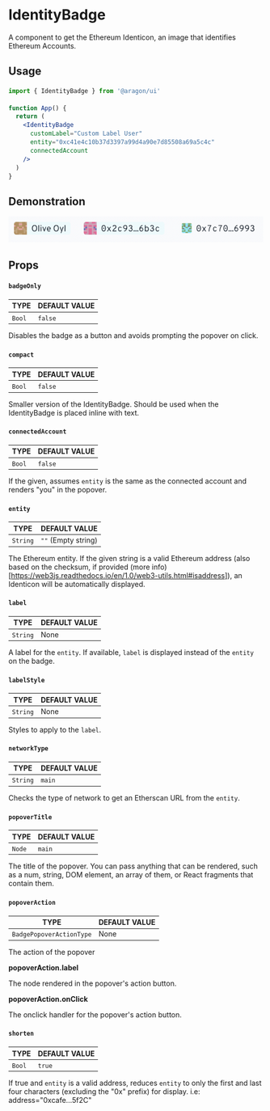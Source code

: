 # IdentityBadge

A component to get the Ethereum Identicon, an image that identifies Ethereum Accounts.

## Usage <a href="#usage" id="usage"></a>

```jsx
import { IdentityBadge } from '@aragon/ui'

function App() {
  return (
    <IdentityBadge
      customLabel="Custom Label User"
      entity="0xc41e4c10b37d3397a99d4a90e7d85508a69a5c4c"
      connectedAccount
    />
  )
}
```

## Demonstration

![](<../../../../.gitbook/assets/Schermata 2022-06-25 alle 22.40.36.png>)

## Props <a href="#props" id="props"></a>

#### `badgeOnly` <a href="#badgeonly" id="badgeonly"></a>

| TYPE   | DEFAULT VALUE |
| ------ | ------------- |
| `Bool` | `false`       |

Disables the badge as a button and avoids prompting the popover on click.

#### `compact` <a href="#compact" id="compact"></a>

| TYPE   | DEFAULT VALUE |
| ------ | ------------- |
| `Bool` | `false`       |

Smaller version of the IdentityBadge. Should be used when the IdentityBadge is placed inline with text.

#### `connectedAccount` <a href="#connectedaccount" id="connectedaccount"></a>

| TYPE   | DEFAULT VALUE |
| ------ | ------------- |
| `Bool` | `false`       |

If the given, assumes `entity` is the same as the connected account and renders "you" in the popover.

#### `entity` <a href="#entity" id="entity"></a>

| TYPE     | DEFAULT VALUE       |
| -------- | ------------------- |
| `String` | `""` (Empty string) |

The Ethereum entity. If the given string is a valid Ethereum address (also based on the checksum, if provided (more info)\[https://web3js.readthedocs.io/en/1.0/web3-utils.html#isaddress]), an Identicon will be automatically displayed.

#### `label` <a href="#label" id="label"></a>

| TYPE     | DEFAULT VALUE |
| -------- | ------------- |
| `String` | None          |

A label for the `entity`. If available, `label` is displayed instead of the `entity` on the badge.

#### `labelStyle` <a href="#labelstyle" id="labelstyle"></a>

| TYPE     | DEFAULT VALUE |
| -------- | ------------- |
| `String` | None          |

Styles to apply to the `label`.

#### `networkType` <a href="#networktype" id="networktype"></a>

| TYPE     | DEFAULT VALUE |
| -------- | ------------- |
| `String` | `main`        |

Checks the type of network to get an Etherscan URL from the `entity`.

#### `popoverTitle` <a href="#popovertitle" id="popovertitle"></a>

| TYPE   | DEFAULT VALUE |
| ------ | ------------- |
| `Node` | `main`        |

The title of the popover. You can pass anything that can be rendered, such as a num, string, DOM element, an array of them, or React fragments that contain them.

#### `popoverAction` <a href="#popoveraction" id="popoveraction"></a>

| TYPE                     | DEFAULT VALUE |
| ------------------------ | ------------- |
| `BadgePopoverActionType` | None          |

The action of the popover

**popoverAction.label**

The node rendered in the popover's action button.

**popoverAction.onClick**

The onclick handler for the popover's action button.

#### `shorten` <a href="#shorten" id="shorten"></a>

| TYPE   | DEFAULT VALUE |
| ------ | ------------- |
| `Bool` | `true`        |

If true and `entity` is a valid address, reduces `entity` to only the first and last four characters (excluding the "0x" prefix) for display. i.e: address="0xcafe…5f2C"
